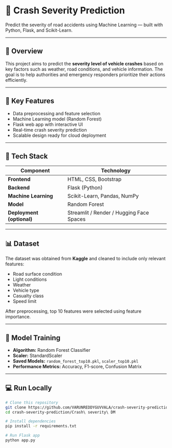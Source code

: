 # 🚗 Crash Severity Prediction

Predict the severity of road accidents using Machine Learning — built with Python, Flask, and Scikit-Learn.

---

## 📘 Overview
This project aims to predict the **severity level of vehicle crashes** based on key factors such as weather, road conditions, and vehicle information. The goal is to help authorities and emergency responders prioritize their actions efficiently.

---

## 🧠 Key Features
- Data preprocessing and feature selection
- Machine Learning model (Random Forest)
- Flask web app with interactive UI
- Real-time crash severity prediction
- Scalable design ready for cloud deployment

---

## 🧩 Tech Stack
| Component | Technology |
|------------|-------------|
| **Frontend** | HTML, CSS, Bootstrap |
| **Backend** | Flask (Python) |
| **Machine Learning** | Scikit-Learn, Pandas, NumPy |
| **Model** | Random Forest |
| **Deployment (optional)** | Streamlit / Render / Hugging Face Spaces |

---

## 📊 Dataset
The dataset was obtained from **Kaggle** and cleaned to include only relevant features:
- Road surface condition  
- Light conditions  
- Weather  
- Vehicle type  
- Casualty class  
- Speed limit  

After preprocessing, top 10 features were selected using feature importance.

---

## 🧮 Model Training
- **Algorithm:** Random Forest Classifier  
- **Scaler:** StandardScaler  
- **Saved Models:** `random_forest_top10.pkl`, `scaler_top10.pkl`  
- **Performance Metrics:** Accuracy, F1-score, Confusion Matrix

---

## 💻 Run Locally

```bash
# Clone this repository
git clone https://github.com/VARUNREDDYGUVVALA/crash-severity-prediction.git
cd crash-severity-prediction/Crash\ severity\ DM

# Install dependencies
pip install -r requirements.txt

# Run Flask app
python app.py
